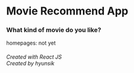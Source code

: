 <h1>Movie Recommend App</h1>

<h3>What kind of movie do you like?</h3>

homepages: not yet

<h6>
Created with React JS
<br>
Created by hyunsik
</h6>
